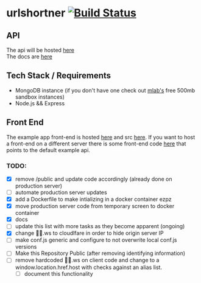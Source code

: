 # urlshortner [![Build Status](https://travis-ci.com/persa188/urlshortener.svg?token=ioxJqCa1fJPNAPQhWhxn&branch=master)](https://travis-ci.com/persa188/urlshortener)

## API
The api will be hosted [here](https://api2.sanic.ca)  
The docs are [here](/docs)

## Tech Stack / Requirements
- MongoDB instance (if you don't have one check out [mlab's](https://mlab.com) free 500mb sandbox instances)
- Node.js && Express

## Front End
The example app front-end is hosted [here](https://url.sanic.ca) and src [here](/public). If you want to host a front-end on a different server there is some front-end code [here](https://github.com/persa188/url-shortener-frontend) that points to the default example api.

### TODO:
- [x] remove /public and update code accordingly  (already done on production server)
- [ ] automate production server updates
- [x] add a Dockerfile to make intializing in a docker container ezpz
- [x] move production server code from temporary screen to docker container
- [x] docs
- [ ] update this list with more tasks as they become apparent (ongoing)
- [x] change 🎉💯.ws to cloudlfare in order to hide origin server IP
- [ ] make conf.js generic and configure to not overwrite local conf.js versions
- [ ] Make this Repository Public (after removing identifying information)
- [ ] remove hardcoded 🎉💯.ws on client code and change to a window.location.href.host with checks against an alias list.
  - [ ] document this functionality
